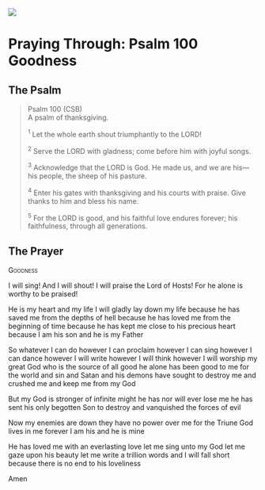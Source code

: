 <img class="intro-right" src="/images/art-paris-psalter.jpg">

# Praying Through: Psalm 100 Goodness

## The Psalm

>Psalm 100 (CSB)  
><sup></sup> A psalm of thanksgiving. 
>
><sup>1</sup> Let the whole earth shout triumphantly to the LORD! 
>
><sup>2</sup> Serve the LORD with gladness; come before him with joyful songs. 
>
><sup>3</sup> Acknowledge that the LORD is God. He made us, and we are his— his people, the sheep of his pasture. 
>
><sup>4</sup> Enter his gates with thanksgiving and his courts with praise. Give thanks to him and bless his name. 
>
><sup>5</sup> For the LORD is good, and his faithful love endures forever; his faithfulness, through all generations.

## The Prayer

<div style="font-variant: small-caps;">
Goodness
</div>

I will sing!
  And I will shout!
  I will praise the Lord of Hosts!
  For he alone is worthy to be praised!

He is my heart and my life
  I will gladly lay down my life
  because he has saved me from the depths of hell
  because he has loved me from the beginning of time
  because he has kept me close to his precious heart
  because I am his son and he is my Father

So whatever I can do
  however I can proclaim
  however I can sing
  however I can dance
  however I will write
  however I will think
  however I will worship
  my great God who is the source of all good
  he alone has been good to me
  for the world and sin and Satan and his demons
  have sought to destroy me and crushed me and keep me from my God

But my God is stronger
  of infinite might
  he has nor will ever lose me
  he has sent his only begotten Son
  to destroy and vanquished the forces of evil

Now my enemies are down
  they have no power over me
  for the Triune God lives in me
  forever
  I am his and he is mine

He has loved me with an everlasting love
  let me sing unto my God
  let me gaze upon his beauty
  let me write a trillion words
  and I will fall short
  because there is no end to his loveliness

Amen

